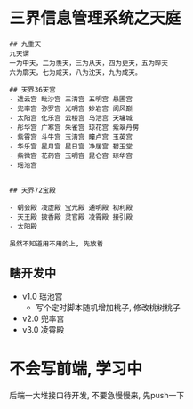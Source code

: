 # 三界信息管理系统之天庭

    ## 九重天
    九天谓
    一为中天，二为羡天，三为从天，四为更天，五为晬天
    六为廓天，七为咸天，八为沈天，九为成天。
    
    ## 天界36天宫
    - 遣云宫 毗沙宫 三清宫 五明宫 悬圃宫
    - 兜率宫 弥罗宫 光明宫 妙岩宫 阆风巅
    - 太阳宫 化乐宫 云楼宫 乌浩宫 天墉城
    - 彤华宫 广寒宫 朱雀宫 琼花宫 紫翠丹房
    - 紫霄宫 斗牛宫 玉清宫 瞳卢宫 玉英宫
    - 华乐宫 星月宫 星日宫 净居宫 碧玉堂
    - 紫微宫 花药宫 玉明宫 昆仑宫 琼华宫
    - 瑶池宫
    
    
    ## 天界72宝殿
    
    - 朝会殿 凌虚殿 宝光殿 通明殿 初利殿
    - 天王殿 披香殿 灵官殿 凌霄殿 接引殿
    - 太阳殿
    
    虽然不知道用不用的上, 先放着
    

## 瞎开发中

- v1.0 瑶池宫
    - 写个定时脚本随机增加桃子, 修改桃树桃子
- v2.0 兜率宫
- v3.0 凌霄殿


# 不会写前端, 学习中
后端一大堆接口待开发, 不要急慢慢来, 先push一下
